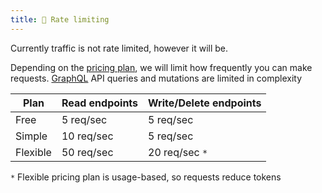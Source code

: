```yaml
---
title: 🚪 Rate limiting
---
```

Currently traffic is not rate limited, however it will be.

Depending on the [pricing plan](/pricing), we will limit how frequently you can make requests.
[GraphQL](GraphQL.md) API queries and mutations are limited in complexity

| Plan     | Read endpoints | Write/Delete endpoints |
| -------- | -------------- | ---------------------- |
| Free     | 5 req/sec      | 5 req/sec              |
| Simple   | 10 req/sec     | 5 req/sec              |
| Flexible | 50 req/sec     | 20 req/sec `*`         |

`*` Flexible pricing plan is usage-based, so requests reduce tokens